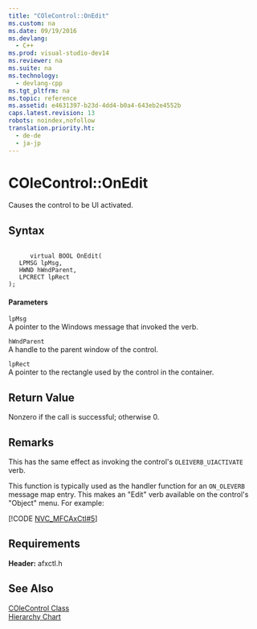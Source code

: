 ```yaml
---
title: "COleControl::OnEdit"
ms.custom: na
ms.date: 09/19/2016
ms.devlang: 
  - C++
ms.prod: visual-studio-dev14
ms.reviewer: na
ms.suite: na
ms.technology: 
  - devlang-cpp
ms.tgt_pltfrm: na
ms.topic: reference
ms.assetid: e4631397-b23d-4dd4-b0a4-643eb2e4552b
caps.latest.revision: 13
robots: noindex,nofollow
translation.priority.ht: 
  - de-de
  - ja-jp
---
```

# COleControl::OnEdit
Causes the control to be UI activated.  
  
## Syntax  
  
```  
  
      virtual BOOL OnEdit(  
   LPMSG lpMsg,  
   HWND hWndParent,  
   LPCRECT lpRect   
);  
```  
  
#### Parameters  
 `lpMsg`  
 A pointer to the Windows message that invoked the verb.  
  
 `hWndParent`  
 A handle to the parent window of the control.  
  
 `lpRect`  
 A pointer to the rectangle used by the control in the container.  
  
## Return Value  
 Nonzero if the call is successful; otherwise 0.  
  
## Remarks  
 This has the same effect as invoking the control's `OLEIVERB_UIACTIVATE` verb.  
  
 This function is typically used as the handler function for an `ON_OLEVERB` message map entry. This makes an "Edit" verb available on the control's "Object" menu. For example:  
  
 [!CODE [NVC_MFCAxCtl#5](../CodeSnippet/VS_Snippets_Cpp/NVC_MFCAxCtl#5)]  
  
## Requirements  
 **Header:** afxctl.h  
  
## See Also  
 [COleControl Class](../vs140/COleControl-Class.md)   
 [Hierarchy Chart](../vs140/Hierarchy-Chart.md)
